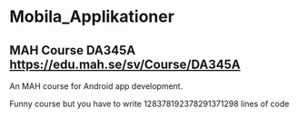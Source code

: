 # Mobila_Applikationer

## MAH Course DA345A https://edu.mah.se/sv/Course/DA345A

An MAH course for Android app development.

Funny course but you have to write 128378192378291371298 lines of code

